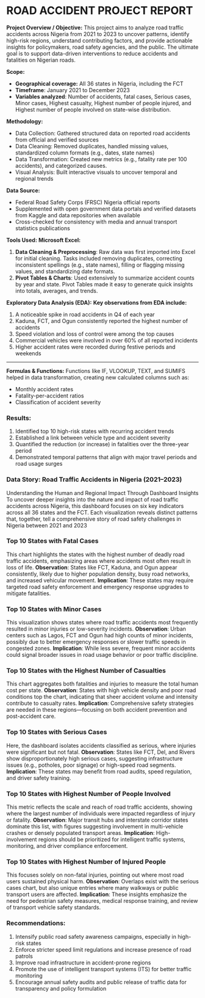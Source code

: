 # ROAD ACCIDENT PROJECT REPORT

**Project Overview / Objective:**
This project aims to analyze road traffic accidents across Nigeria from 2021 to 2023 to uncover patterns, identify high-risk regions, understand contributing factors, and provide actionable insights for policymakers, road safety agencies, and the public. The ultimate goal is to support data-driven interventions to reduce accidents and fatalities on Nigerian roads.

**Scope:**
* **Geographical coverage:** All 36 states in Nigeria, including the FCT
* **Timeframe**: January 2021 to December 2023
* **Variables analyzed**: Number of accidents, fatal cases, Serious cases, Minor cases, Highest casualty, Highest number of people injured, and Highest number of people involved on state-wise distribution.

**Methodology:**
* Data Collection: Gathered structured data on reported road accidents from official and verified sources
* Data Cleaning: Removed duplicates, handled missing values, standardized column formats (e.g., dates, state names)
* Data Transformation: Created new metrics (e.g., fatality rate per 100 accidents), and categorized causes.
* Visual Analysis: Built interactive visuals to uncover temporal and regional trends

**Data Source:**
* Federal Road Safety Corps (FRSC) Nigeria official reports
* Supplemented with open government data portals and verified datasets from Kaggle and data repositories when available
* Cross-checked for consistency with media and annual transport statistics publications

**Tools Used:**
**Microsoft Excel:**
1. **Data Cleaning & Preprocessing**:
  Raw data was first imported into Excel for initial cleaning. Tasks included removing duplicates, correcting inconsistent spellings (e.g., state names), filling or flagging missing values, and standardizing date formats.
2. **Pivot Tables & Charts**:
  Used extensively to summarize accident counts by year and state. Pivot Tables made it easy to generate quick insights into totals, averages, and trends.

**Exploratory Data Analysis (EDA):**
**Key observations from EDA include:**
1. A noticeable spike in road accidents in Q4 of each year
2. Kaduna, FCT, and Ogun consistently reported the highest number of accidents
3. Speed violation and loss of control were among the top causes
4. Commercial vehicles were involved in over 60% of all reported incidents
5. Higher accident rates were recorded during festive periods and weekends

---

 __Formulas & Functions:__
Functions like IF, VLOOKUP, TEXT, and SUMIFS helped in data transformation, creating new calculated columns such as:
* Monthly accident rates
* Fatality-per-accident ratios
* Classification of accident severity

### **Results**:
1. Identified top 10 high-risk states with recurring accident trends
2. Established a link between vehicle type and accident severity
3. Quantified the reduction (or increase) in fatalities over the three-year period
4. Demonstrated temporal patterns that align with major travel periods and road usage surges

### **Data Story: Road Traffic Accidents in Nigeria (2021–2023)**
Understanding the Human and Regional Impact Through Dashboard Insights
To uncover deeper insights into the nature and impact of road traffic accidents across Nigeria, this dashboard focuses on six key indicators across all 36 states and the FCT. Each visualization reveals distinct patterns that, together, tell a comprehensive story of road safety challenges in Nigeria between 2021 and 2023

### **Top 10 States with Fatal Cases**
This chart highlights the states with the highest number of deadly road traffic accidents, emphasizing areas where accidents most often result in loss of life.
**Observation**: States like FCT, Kaduna, and Ogun appear consistently, likely due to higher population density, busy road networks, and increased vehicular movement.
**Implication**: These states may require targeted road safety enforcement and emergency response upgrades to mitigate fatalities.

### **Top 10 States with Minor Cases**
This visualization shows states where road traffic accidents most frequently resulted in minor injuries or low-severity incidents.
**Observation**: Urban centers such as Lagos, FCT and Ogun had high counts of minor incidents, possibly due to better emergency responses or slower traffic speeds in congested zones.
**Implication**: While less severe, frequent minor accidents could signal broader issues in road usage behavior or poor traffic discipline.

### **Top 10 States with the Highest Number of Casualties**
This chart aggregates both fatalities and injuries to measure the total human cost per state.
**Observation**: States with high vehicle density and poor road conditions top the chart, indicating that sheer accident volume and intensity contribute to casualty rates.
**Implication**: Comprehensive safety strategies are needed in these regions—focusing on both accident prevention and post-accident care.

### **Top 10 States with Serious Cases**
Here, the dashboard isolates accidents classified as serious, where injuries were significant but not fatal.
**Observation**: States like FCT, Del, and Rivers show disproportionately high serious cases, suggesting infrastructure issues (e.g., potholes, poor signage) or high-speed road segments.
**Implication**: These states may benefit from road audits, speed regulation, and driver safety training.

### **Top 10 States with Highest Number of People Involved**
This metric reflects the scale and reach of road traffic accidents, showing where the largest number of individuals were impacted regardless of injury or fatality.
**Observation**: Major transit hubs and interstate corridor states dominate this list, with figures suggesting involvement in multi-vehicle crashes or densely populated transport areas.
**Implication**: High-involvement regions should be prioritized for intelligent traffic systems, monitoring, and driver compliance enforcement.

### **Top 10 States with Highest Number of Injured People**
This focuses solely on non-fatal injuries, pointing out where most road users sustained physical harm.
**Observation**: Overlaps exist with the serious cases chart, but also unique entries where many walkways or public transport users are affected.
**Implication**: These insights emphasize the need for pedestrian safety measures, medical response training, and review of transport vehicle safety standards.

### **Recommendations**:
1. Intensify public road safety awareness campaigns, especially in high-risk states
2. Enforce stricter speed limit regulations and increase presence of road patrols
3. Improve road infrastructure in accident-prone regions
4. Promote the use of intelligent transport systems (ITS) for better traffic monitoring
5. Encourage annual safety audits and public release of traffic data for transparency and policy formulation

